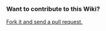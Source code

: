 ### Want to contribute to this Wiki?

[Fork it and send a pull request.](https://github.com/StuffAnThings/qbit_manage-wiki)